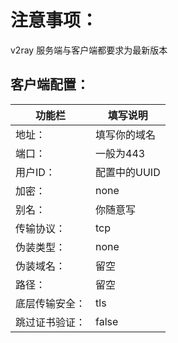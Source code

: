 # 注意事项：
v2ray 服务端与客户端都要求为最新版本

## 客户端配置：

| 功能栏  | 填写说明  |
|-------|-------|
| 地址：  | 填写你的域名  |
| 端口：  | 一般为443  |
| 用户ID：  | 配置中的UUID  |
| 加密：  | none   |
| 别名：   | 你随意写   |
| 传输协议：  | tcp   |
| 伪装类型：  | none   |
| 伪装域名：  | 留空   |
| 路径：  | 留空   |
| 底层传输安全：  | tls   |
| 跳过证书验证：  | false   |
